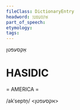 ```yaml
---
fileClass: DictionaryEntry
headword: אַקסעפּטן
part_of_speech: 
etymology: 
tags: 
---
```

אַקסעפּטן

HASIDIC
=======
= AMERICA = 

/akˈseptn̩/ <אקסעפטן>